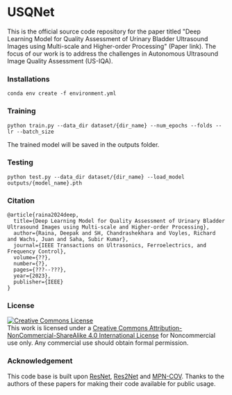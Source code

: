 # USQNet

This is the official source code repository for the paper titled "Deep Learning Model for Quality Assessment of Urinary Bladder Ultrasound Images using Multi-scale and Higher-order Processing" (Paper link). The focus of our work is to address the challenges in Autonomous Ultrasound Image Quality Assessment (US-IQA). 

### Installations
````
conda env create -f environment.yml
````

### Training
````
python train.py --data_dir dataset/{dir_name} --num_epochs --folds --lr --batch_size
````
The trained model will be saved in the outputs folder.

### Testing
````
python test.py --data_dir dataset/{dir_name} --load_model outputs/{model_name}.pth
````

### Citation
```
@article{raina2024deep,
  title={Deep Learning Model for Quality Assessment of Urinary Bladder Ultrasound Images using Multi-scale and Higher-order Processing},
  author={Raina, Deepak and SH, Chandrashekhara and Voyles, Richard and Wachs, Juan and Saha, Subir Kumar},
  journal={IEEE Transactions on Ultrasonics, Ferroelectrics, and Frequency Control},
  volume={??},
  number={?},
  pages={???--???},
  year={2023},
  publisher={IEEE}
}
```
### License
[![Creative Commons License](https://i.creativecommons.org/l/by-nc-sa/4.0/88x31.png)](http://creativecommons.org/licenses/by-nc-sa/4.0/)  
This work is licensed under a [Creative Commons Attribution-NonCommercial-ShareAlike 4.0 International License](http://creativecommons.org/licenses/by-nc-sa/4.0/) for Noncommercial use only. Any commercial use should obtain formal permission.

### Acknowledgement
This code base is built upon [ResNet](https://github.com/pytorch/vision/blob/main/torchvision/models/resnet.py), [Res2Net](https://github.com/Res2Net/Res2Net-PretrainedModels) and [MPN-COV](https://github.com/jiangtaoxie/MPN-COV). Thanks to the authors of these papers for making their code available for public usage.  
